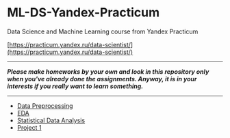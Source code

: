 # ML-DS-Yandex-Practicum
Data Science and Machine Learning course from Yandex Practicum

[https://practicum.yandex.ru/data-scientist/](https://practicum.yandex.ru/data-scientist/)

___
***Please make homeworks by your own and look in this repository only when you've already done the assignments. Anyway, it is in your interests if you really want to learn something.***
___
* [Data Preprocessing](https://github.com/Wandermark/ML-DS-Yandex-Practicum/tree/main/data%20preprocessing%20)
* [EDA](https://github.com/Wandermark/ML-DS-Yandex-Practicum/tree/main/EDA%20)
* [Statistical Data Analysis](https://github.com/Wandermark/ML-DS-Yandex-Practicum/tree/main/statistical%20data%20analysis%20)
* [Project 1](https://github.com/Wandermark/ML-DS-Yandex-Practicum/tree/main/Project%201%20)

